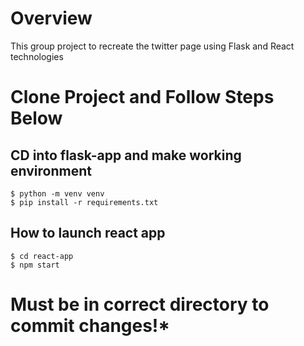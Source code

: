 # Overview
This group project to recreate the twitter page using Flask and React technologies
# Clone Project and Follow Steps Below

## CD into flask-app and make working environment
```
$ python -m venv venv
$ pip install -r requirements.txt
```
## How to launch react app
```
$ cd react-app
$ npm start
```

# Must be in correct directory to commit changes!*
